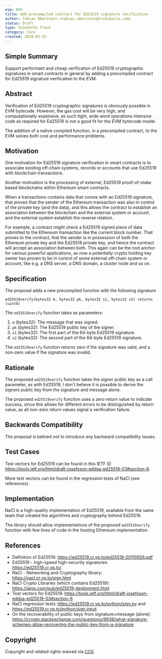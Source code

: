 ```yaml
---
eip: 665
title: Add precompiled contract for Ed25519 signature verification
author: Tobias Oberstein <tobias.oberstein@crossbario.com>
status: Draft
type: Standards Track
category: Core
created: 2018-03-25
---
```


## Simple Summary

Support performant and cheap verification of Ed25519 cryptographic signatures in smart contracts in general by adding a precompiled contract for Ed25519 signature verification to the EVM.

## Abstract

Verification of Ed25519 cryptographic signatures is obviously possible in EVM bytecode. However, the gas cost will be very high, and computationally expensive, as such tight, wide word operations intensive code as required for Ed25519 is not a good fit for the EVM bytecode model.

The addition of a native compiled function, in a precompiled contract, to the EVM solves both cost and performance problems.

## Motivation

One motivation for Ed25519 signature verification in smart contracts is to associate existing off-chain systems, records or accounts that use Ed25519 with blockchain transactions.

Another motivation is the processing of external, Ed25519 proof-of-stake based blockchains within Ethereum smart contracts.

When a transactions contains data that comes with an Ed25519 signature, that proves that the sender of the Ethereum transaction was also in control of the private key (and the data), and this allows the contract to establish an association between the blockchain and the external system or account, and the external system establish the reverse relation.

For example, a contract might check a Ed25519 signed piece of data submitted to the Ethereum transaction like the current block number. That proves to the contract, that the sender is in possession of both the Ethereum private key and the Ed25518 private key, and hence the contract will accept an association between both. This again can be the root anchor for various powerful applications, as now a potentially crypto holding key owner has proven to be in control of some external off-chain system or account, like e.g. a DNS server, a DNS domain, a cluster node and so on.

## Specification

The proposal adds a new precompiled function with the following signature

```
ed25519verify(bytes32 m, bytes32 pk, bytes32 s1, bytes32 s2) returns (uint8)
```

The `ed25519verify` function takes as parameters:

1. `m` (bytes32): The message that was signed.
2. `pk` (bytes32): The Ed25519 public key of the signer.
3. `s1` (bytes32): The first part of the 64-byte Ed25519 signature.
4. `s2` (bytes32): The second part of the 64-byte Ed25519 signature.

The `ed25519verify` function returns zero if the signature was valid, and a non-zero value if the signature was invalid.

## Rationale

The proposed `ed25519verify` function takes the signer public key as a call parameter, as with Ed25519, I don't believe it is possible to derive the signers public key from the signature and message alone.

The proposed `ed25519verify` function uses a zero return value to indicate success, since this allows for different errors to be distinguished by return value, as all non-zero return values signal a verification failure.

## Backwards Compatibility

The proposal is belived not to introduce any backward compatibility issues.

## Test Cases

Test vectors for Ed25519 can be found in this IETF ID https://tools.ietf.org/html/draft-josefsson-eddsa-ed25519-03#section-6.

More test vectors can be found in the regression tests of NaCl (see references).

## Implementation

NaCl is a high-quality implementation of Ed25519, available from the same team that created the algorithms and cryptography behind Ed25519.

The library should allow implementations of the proposed `ed25519verify` function with few lines of code in the hosting Ethereum implementation.

## References

* Definition of Ed25519: https://ed25519.cr.yp.to/ed25519-20110926.pdf
* Ed25519 - high-speed high-security signatures: https://ed25519.cr.yp.to/
* NaCl - Networking and Cryptography library: https://nacl.cr.yp.to/sign.html
* NaCl Crypto Libraries (which contains Ed25519): https://ianix.com/pub/ed25519-deployment.html
* Test vectors for Ed25519: https://tools.ietf.org/html/draft-josefsson-eddsa-ed25519-03#section-6
* NaCl regression tests: https://ed25519.cr.yp.to/python/sign.py and https://ed25519.cr.yp.to/python/sign.input
* On the recoverability of public keys from signature+message (alone): https://crypto.stackexchange.com/questions/9936/what-signature-schemes-allow-recovering-the-public-key-from-a-signature

## Copyright

Copyright and related rights waived via [CC0](https://creativecommons.org/publicdomain/zero/1.0/).

